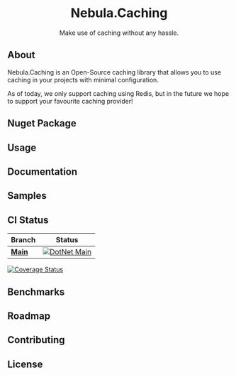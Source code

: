 <h1 align="center">
  Nebula.Caching
</h1>
<p align="center">
  Make use of caching without any hassle.
</p>

## About

Nebula.Caching is an Open-Source caching library that allows you to use caching in your projects with minimal configuration.

As of today, we only support caching using Redis, but in the future we hope to support your favourite caching provider!

## Nuget Package

## Usage

## Documentation

## Samples

## CI Status

| Branch                                                                       | Status                                                                                                                                                                   |
| ---------------------------------------------------------------------------- | ------------------------------------------------------------------------------------------------------------------------------------------------------------------------ |
| [**Main**](https://github.com/Nebula-Software-Systems/Nebula.Caching/tree/main)               | [![DotNet Main](https://github.com/Nebula-Software-Systems/Nebula.Caching/actions/workflows/cicd.yaml/badge.svg)](https://github.com/Nebula-Software-Systems/Nebula.Caching/actions/workflows/cicd.yaml)

[![Coverage Status](https://coveralls.io/repos/github/Nebula-Software-Systems/Nebula.Caching/badge.svg?branch=main)](https://coveralls.io/github/Nebula-Software-Systems/Nebula.Caching?branch=main)

## Benchmarks

## Roadmap

## Contributing

## License
